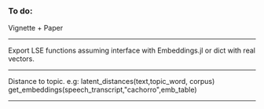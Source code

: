 ### To do:


Vignette + Paper

--- 

Export LSE functions assuming interface with Embeddings.jl or dict with real vectors. 

---

Distance to topic. e.g: latent_distances(text,topic_word, corpus)
get_embeddings(speech_transcript,"cachorro",emb_table)

---


